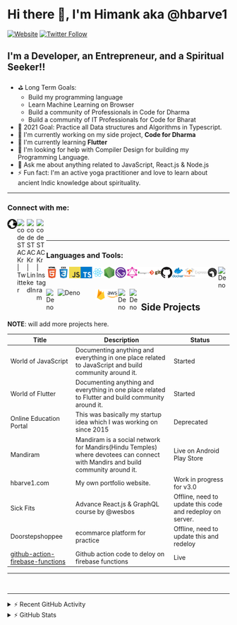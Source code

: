 <!-- @format -->

# Hi there 👋, I'm Himank aka @hbarve1

[![Website](https://img.shields.io/website?label=hbarve1.com&style=for-the-badge&url=https%3A%2F%2Fhbarve1.com)](https://hbarve1.com)
[![Twitter Follow](https://img.shields.io/twitter/follow/hbarve1?color=1DA1F2&logo=twitter&style=for-the-badge)](https://twitter.com/intent/follow?original_referer=https%3A%2F%2Fgithub.com%2Fhbarve1&screen_name=hbarve1)

<!-- **hbarve1/hbarve1** is a ✨ _special_ ✨ repository because its `README.md` (this file) appears on your GitHub profile. -->

<!-- Here are some ideas to get you started: -->

## I'm a Developer, an Entrepreneur, and a Spiritual Seeker!!

- ⛳️ Long Term Goals:
  - Build my programming language
  - Learn Machine Learning on Browser
  - Build a community of Professionals in Code for Dharma
  - Build a community of IT Professionals for Code for Bharat
- 🎯 2021 Goal: Practice all Data structures and Algorithms in Typescript.
- 🔭 I'm currently working on my side project, **Code for Dharma**
- 🌱 I'm currently learning **Flutter**
- 🤔 I'm looking for help with Compiler Design for building my Programming Language.
- 💬 Ask me about anything related to JavaScript, React.js & Node.js
- ⚡ Fun fact: I'm an active yoga practitioner and love to learn about ancient Indic knowledge about spirituality.
  <!-- - 😄 Pronouns: ... -->
  <!-- - 👯 I’m looking to collaborate on ... -->

<hr />

### Connect with me:

[<img align="left" alt="codeSTACKr.com" width="22px" src="https://raw.githubusercontent.com/iconic/open-iconic/master/svg/globe.svg" />][website]
[<img align="left" alt="codeSTACKr | Twitter" width="22px" src="https://cdn.jsdelivr.net/npm/simple-icons@v3/icons/twitter.svg" />][twitter]
[<img align="left" alt="codeSTACKr | LinkedIn" width="22px" src="https://cdn.jsdelivr.net/npm/simple-icons@v3/icons/linkedin.svg" />][linkedin]
[<img align="left" alt="codeSTACKr | Instagram" width="22px" src="https://cdn.jsdelivr.net/npm/simple-icons@v3/icons/instagram.svg" />][instagram]

<br />

<br />
<hr />


### Languages and Tools:

<img align="left" alt="HTML5" width="26px" src="https://raw.githubusercontent.com/github/explore/80688e429a7d4ef2fca1e82350fe8e3517d3494d/topics/html/html.png" />
<img align="left" alt="CSS3" width="26px" src="https://raw.githubusercontent.com/github/explore/80688e429a7d4ef2fca1e82350fe8e3517d3494d/topics/css/css.png" />
<img align="left" alt="JavaScript" width="26px" src="https://raw.githubusercontent.com/github/explore/80688e429a7d4ef2fca1e82350fe8e3517d3494d/topics/javascript/javascript.png" />
<img align="left" alt="Docker" width="26px" src="https://raw.githubusercontent.com/github/explore/80688e429a7d4ef2fca1e82350fe8e3517d3494d/topics/typescript/typescript.png" />
<img align="left" alt="React" width="26px" src="https://raw.githubusercontent.com/github/explore/80688e429a7d4ef2fca1e82350fe8e3517d3494d/topics/react/react.png" />
<img align="left" alt="Node.js" width="26px" src="https://raw.githubusercontent.com/github/explore/80688e429a7d4ef2fca1e82350fe8e3517d3494d/topics/nodejs/nodejs.png" />
<img align="left" alt="Gatsby" width="26px" src="https://raw.githubusercontent.com/github/explore/e94815998e4e0713912fed477a1f346ec04c3da2/topics/gatsby/gatsby.png" />
<img align="left" alt="GraphQL" width="26px" src="https://raw.githubusercontent.com/github/explore/80688e429a7d4ef2fca1e82350fe8e3517d3494d/topics/graphql/graphql.png" />

<img align="left" alt="MongoDB" width="26px" src="https://raw.githubusercontent.com/github/explore/80688e429a7d4ef2fca1e82350fe8e3517d3494d/topics/mongodb/mongodb.png" />
<img align="left" alt="Git" width="26px" src="https://raw.githubusercontent.com/github/explore/80688e429a7d4ef2fca1e82350fe8e3517d3494d/topics/git/git.png" />
<img align="left" alt="GitHub" width="26px" src="https://raw.githubusercontent.com/github/explore/78df643247d429f6cc873026c0622819ad797942/topics/github/github.png" />
<img align="left" alt="Docker" width="26px" src="https://raw.githubusercontent.com/github/explore/80688e429a7d4ef2fca1e82350fe8e3517d3494d/topics/docker/docker.png" />
<img align="left" alt="Docker" width="26px" src="https://raw.githubusercontent.com/github/explore/80688e429a7d4ef2fca1e82350fe8e3517d3494d/topics/tensorflow/tensorflow.png" />
<img align="left" alt="Docker" width="26px" src="https://raw.githubusercontent.com/github/explore/80688e429a7d4ef2fca1e82350fe8e3517d3494d/topics/express/express.png" />
<img align="left" alt="Deno" width="26px" src="https://raw.githubusercontent.com/github/explore/361e2821e2dea67711cde99c9c40ed357061cf27/topics/deno/deno.png" />
<img align="left" alt="Deno" width="26px" src="https://raw.githubusercontent.com/hapijs/assets/master/images/hapi.png" />

<img align="left" alt="Deno" width="26px" src="https://avatars.githubusercontent.com/u/1609975?s=200&v=4" />
<img align="left" alt="Deno" width="85px" src="https://flutter.dev/assets/images/shared/brand/flutter/logo/flutter-lockup.png" />
<img align="left" alt="Deno" width="26px" src="https://raw.githubusercontent.com/github/explore/80688e429a7d4ef2fca1e82350fe8e3517d3494d/topics/firebase/firebase.png" />
<img align="left" alt="Deno" width="26px" src="https://raw.githubusercontent.com/github/explore/fbceb94436312b6dacde68d122a5b9c7d11f9524/topics/aws/aws.png" />
<img align="left" alt="Deno" width="26px" src="https://avatars.githubusercontent.com/u/2810941?s=200&v=4" />
<img align="left" alt="Deno" width="26px" src="https://github.com/microsoft/vscode-docs/raw/main/images/logo-stable.png" />

<br />
<br />

<hr />

## Side Projects

**NOTE**: will add more projects here.

| Title                                                                                           | Description                                                                                                                    | Status                                                    |
| ----------------------------------------------------------------------------------------------- | ------------------------------------------------------------------------------------------------------------------------------ | --------------------------------------------------------- |
| World of JavaScript | Documenting anything and everything in one place related to JavaScript and build community around it. | Started |
| World of Flutter | Documenting anything and everything in one place related to Flutter and build community around it. | Started |
| Online Education Portal                                                                         | This was basically my startup idea which I was working on since 2015                                                           | Deprecated                                                |
| Mandiram                                                                                        | Mandiram is a social network for Mandirs(Hindu Temples) where devotees can connect with Mandirs and build community around it. | Live on Android Play Store                                |
| hbarve1.com                                                                                     | My own portfolio website.                                                                                                      | Work in progress for v3.0                                 |
| Sick Fits                                                                                       | Advance React.js & GraphQL course by @wesbos                                                                                   | Offline, need to update this code and redeploy on server. |
| Doorstepshoppee                                                                                 | ecommarce platform for practice                                                                                                | Offline, need to update this and redeloy                  |
| [github-action-firebase-functions](https://github.com/hbarve1/github-action-firebase-functions) | Github action code to deloy on firebase functions                                                                              | Live                                                      |


<hr />

<br />

---

<details>
  <summary>⚡ Recent GitHub Activity</summary>
  
<!--START_SECTION:activity-->
<!--END_SECTION:activity-->

</details>

<details>
  <summary>⚡ GitHub Stats</summary>

  <img align="left" alt="hbarve1's GitHub Stats" src="https://github-readme-stats.codestackr.vercel.app/api?username=hbarve1&show_icons=true&hide_border=true" />

</details>

[website]: https://www.hbarve1.com
[twitter]: https://www.twitter.com/hbarve1
[instagram]: https://www.instagram.com/hbarve1
[linkedin]: https://www.linkedin.com/in/hbarve1
